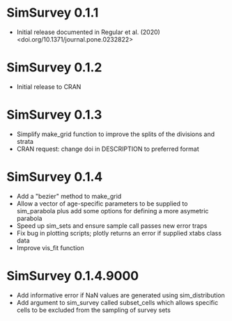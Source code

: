 # SimSurvey 0.1.1

* Initial release documented in Regular et al. (2020) <doi.org/10.1371/journal.pone.0232822>

# SimSurvey 0.1.2

* Initial release to CRAN

# SimSurvey 0.1.3

* Simplify make_grid function to improve the splits of the divisions and strata
* CRAN request: change doi in DESCRIPTION to preferred format

# SimSurvey 0.1.4

* Add a "bezier" method to make_grid
* Allow a vector of age-specific parameters to be supplied to sim_parabola plus add some options for defining a more asymetric parabola
* Speed up sim_sets and ensure sample call passes new error traps
* Fix bug in plotting scripts; plotly returns an error if supplied xtabs class data
* Improve vis_fit function

# SimSurvey 0.1.4.9000

* Add informative error if NaN values are generated using sim_distribution
* Add argument to sim_survey called subset_cells which allows specific cells to be excluded from the sampling of survey sets

